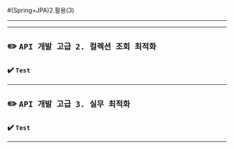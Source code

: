 #(Spring+JPA)2.활용(3)

---
---
## ✏️ `API 개발 고급 2. 컬렉션 조회 최적화`
### ✔️ `Test`







---
## ✏️ `API 개발 고급 3. 실무 최적화`
### ✔️ `Test`


---
 


